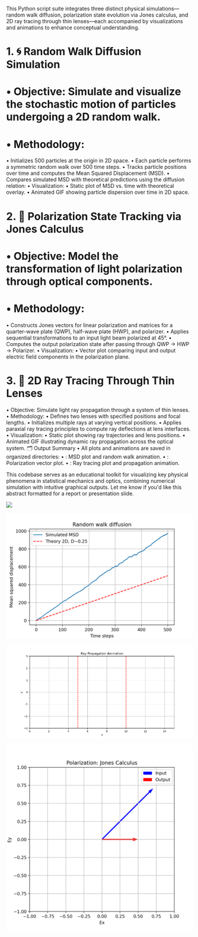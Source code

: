 This Python script suite integrates three distinct physical simulations—random walk diffusion, polarization state evolution via Jones calculus, and 2D ray tracing through thin lenses—each accompanied by visualizations and animations to enhance conceptual understanding.
# 1. 🌀 Random Walk Diffusion Simulation
#  • 	Objective: Simulate and visualize the stochastic motion of particles undergoing a 2D random walk.
# • 	Methodology:
• 	Initializes 500 particles at the origin in 2D space.
• 	Each particle performs a symmetric random walk over 500 time steps.
• 	Tracks particle positions over time and computes the Mean Squared Displacement (MSD).
• 	Compares simulated MSD with theoretical predictions using the diffusion relation:
• 	Visualization:
• 	Static plot of MSD vs. time with theoretical overlay.
• 	Animated GIF showing particle dispersion over time in 2D space.
# 2. 🔬 Polarization State Tracking via Jones Calculus
# • 	Objective: Model the transformation of light polarization through optical components.
#  • 	Methodology:
• 	Constructs Jones vectors for linear polarization and matrices for a quarter-wave plate (QWP), half-wave plate (HWP), and polarizer.
• 	Applies sequential transformations to an input light beam polarized at 45°.
• 	Computes the output polarization state after passing through QWP → HWP → Polarizer.
• 	Visualization:
• 	Vector plot comparing input and output electric field components in the polarization plane.
# 3. 🔭 2D Ray Tracing Through Thin Lenses
• 	Objective: Simulate light ray propagation through a system of thin lenses.
• 	Methodology:
• 	Defines two lenses with specified positions and focal lengths.
• 	Initializes multiple rays at varying vertical positions.
• 	Applies paraxial ray tracing principles to compute ray deflections at lens interfaces.
• 	Visualization:
• 	Static plot showing ray trajectories and lens positions.
• 	Animated GIF illustrating dynamic ray propagation across the optical system.
🗂 Output Summary
• 	All plots and animations are saved in organized directories:
• 	: MSD plot and random walk animation.
• 	: Polarization vector plot.
• 	: Ray tracing plot and propagation animation.

This codebase serves as an educational toolkit for visualizing key physical phenomena in statistical mechanics and optics, combining numerical simulation with intuitive graphical outputs. Let me know if you'd like this abstract formatted for a report or presentation slide.

![](figures_diffusion/random_walk_2d.gif)


![](figures_diffusion/msd_vs_time.png)



![](figures_ray_tracing/ray_propagation.gif)






![](figures_polarization/polarization_jones.png)
